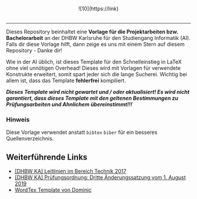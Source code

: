 <div align="center">
  ![10](https://link) <br><br>
</div>

---

Dieses Repository beinhaltet eine **Vorlage für die Projektarbeiten bzw. Bachelorarbeit** an der DHBW Karlsruhe für den Studiengang Informatik (AI). Falls dir diese Vorlage hilft, dann zeige es uns mit einem Stern auf diesem Repository - Danke dir!

Wie in der AI üblich, ist dieses Template für den Schnelleinstieg in LaTeX ohne viel unnötigen Overhead! Dieses wird mit Vorlagen für verwendete Konstrukte erweitert, somit spart jeder sich die lange Sucherei. Wichtig bei allem ist, dass das Template **fehlerfrei** kompiliert.

***Dieses Template wird nicht gewartet und / oder aktualisiert! Es wird nicht garantiert, dass dieses Template mit den geltenen Bestimmungen zu Prüfungsarbeiten und Ahnlichem übereinstimmt!!!***

### Hinweis

Diese Vorlage verwendet anstatt `bibtex` `biber` für ein besseres Quellenverzeichnis.


## Weiterführende Links

- [[DHBW KA] Leitlinien im Bereich Technik 2017](http://www.dhbw.de/fileadmin/user_upload/Dokumente/Dokumente_fuer_Studierende/Leitlinien_fuer_die_Bearbeitung_und_Dokumentation_Fakultaet_Technik_Okt_2017.pdf)
- [[DHBW KA] Prüfungsordnung: Dritte Änderungssatzung vom 1. August 2019](https://www.dhbw.de/fileadmin/user_upload/Dokumente/Broschueren_Handbuch_Betriebe/Infoblatt_Vertraulichkeit.pdf)
- [WordTex Template von Dominic](https://github.com/Ordinateur-Hack/wordtex-dhbw)
